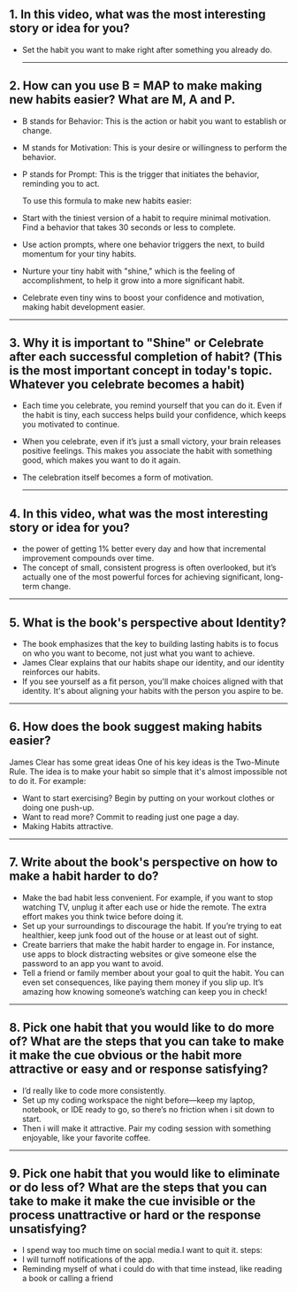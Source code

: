 ## 1. In this video, what was the most interesting story or idea for you?
* Set the habit you want to make right after something you already do.

  ---

## 2. How can you use B = MAP to make making new habits easier? What are M, A and P.
* B stands for Behavior: This is the action or habit you want to establish or change.
* M stands for Motivation: This is your desire or willingness to perform the behavior.
* P stands for Prompt: This is the trigger that initiates the behavior, reminding you to act.
  
   To use this formula to make new habits easier:
 * Start with the tiniest version of a habit to require minimal motivation. Find a behavior that takes 30 seconds or less to complete.
 * Use action prompts, where one behavior triggers the next, to build momentum for your tiny habits.
 * Nurture your tiny habit with "shine," which is the feeling of accomplishment, to help it grow into a more significant habit.
 * Celebrate even tiny wins to boost your confidence and motivation, making habit development easier.

 ---

## 3. Why it is important to "Shine" or Celebrate after each successful completion of habit? (This is the most important concept in today's topic. Whatever you celebrate becomes a habit)
* Each time you celebrate, you remind yourself that you can do it. Even if the habit is tiny, each success helps build your confidence, which keeps you motivated to continue.
* When you celebrate, even if it’s just a small victory, your brain releases positive feelings. This makes you associate the habit with something good, which makes you want to do it again.
* The celebration itself becomes a form of motivation.

  ---

## 4. In this video, what was the most interesting story or idea for you?  
*  the power of getting 1% better every day and how that incremental improvement compounds over time.
*  The concept of small, consistent progress is often overlooked, but it’s actually one of the most powerful forces for achieving significant, long-term change.

---

## 5. What is the book's perspective about Identity?
* The book emphasizes that the key to building lasting habits is to focus on who you want to become, not just what you want to achieve.
* James Clear explains that our habits shape our identity, and our identity reinforces our habits.
* If you see yourself as a fit person, you'll make choices aligned with that identity. It's about aligning your habits with the person you aspire to be.

---

## 6. How does the book suggest making habits easier?
 James Clear has some great ideas One of his key ideas is the Two-Minute Rule. The idea is to make your habit so simple that it's almost impossible not to do it. 
 For example:
* Want to start exercising? Begin by putting on your workout clothes or doing one push-up.
* Want to read more? Commit to reading just one page a day.
* Making Habits attractive.

---

## 7. Write about the book's perspective on how to make a habit harder to do?
*  Make the bad habit less convenient. For example, if you want to stop watching TV, unplug it after each use or hide the remote. The extra effort makes you think twice before doing it.
*  Set up your surroundings to discourage the habit. If you’re trying to eat healthier, keep junk food out of the house or at least out of sight.
*  Create barriers that make the habit harder to engage in. For instance, use apps to block distracting websites or give someone else the password to an app you want to avoid.
*   Tell a friend or family member about your goal to quit the habit. You can even set consequences, like paying them money if you slip up. It’s amazing how knowing someone’s watching can keep you in check!

  ---

## 8. Pick one habit that you would like to do more of? What are the steps that you can take to make it make the cue obvious or the habit more attractive or easy and or response satisfying?  
*  I’d really like to code more consistently.
*  Set up my coding workspace the night before—keep my laptop, notebook, or IDE ready to go, so there’s no friction when i sit down to start.
*  Then i will make it attractive. Pair my coding session with something enjoyable, like your favorite coffee.

  ---

## 9. Pick one habit that you would like to eliminate or do less of? What are the steps that you can take to make it make the cue invisible or the process unattractive or hard or the response unsatisfying?
* I spend way too much time on social media.I want to quit it.
  steps:
* I will turnoff notifications of the app.
* Reminding myself of what i could do with that time instead, like reading a book or calling a friend   


 
